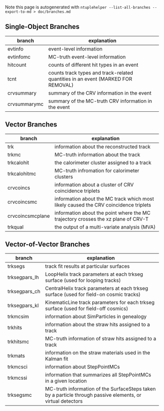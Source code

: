 Note this page is autogenerated with ```ntuplehelper --list-all-branches --export-to-md > doc/branches.md```

## Single-Object Branches

| branch | explanation |
|--------|-------------|
| evtinfo |   event-level information|
| evtinfomc |   MC-truth event-level information|
| hitcount |   counts of different hit types in an event|
| tcnt |   counts track types and track-related quantities in an event (MARKED FOR REMOVAL)|
| crvsummary |   summary of the CRV information in the event|
| crvsummarymc |   summary of the MC-truth CRV information in the event|
## Vector Branches

| branch | explanation |
|--------|-------------|
| trk |   information about the reconstructed track|
| trkmc |   MC-truth information about the track|
| trkcalohit |   the calorimeter cluster assigned to a track|
| trkcalohitmc |   MC-truth infromation for calorimeter clusters|
| crvcoincs |   information about a cluster of CRV coincidence triplets|
| crvcoincsmc |   information about the MC track which most likely caused the CRV coincidence triplets|
| crvcoincsmcplane |   information about the point where the MC trajectory crosses the xz plane of CRV-T|
| trkqual |   the output of a multi-variate analysis (MVA)|
## Vector-of-Vector Branches

| branch | explanation |
|--------|-------------|
| trksegs |   track fit results at particular surfaces|
| trksegpars_lh |   LoopHelix track parameters at each trkseg surface (used for looping tracks)|
| trksegpars_ch |   CentralHelix track parameters at each trkseg surface (used for field-on cosmic tracks)|
| trksegpars_kl |   KinematicLine track parameters for each trkseg surface (used for field-off cosmics)|
| trkmcsim |   information about SimParticles in genealogy|
| trkhits |   information about the straw hits assigned to a track|
| trkhitsmc |   MC-truth information of straw hits assigned to a track|
| trkmats |   information on the straw materials used in the Kalman fit|
| trkmcsci |   information about StepPointMCs|
| trkmcssi |   information that summarizes all StepPointMCs in a given location|
| trksegsmc |   MC-truth information of the SurfaceSteps taken by a particle through passive elements, or virtual detectors|
